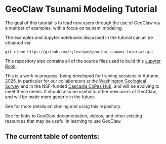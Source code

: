 # GeoClaw Tsunami Modeling Tutorial

The goal of this tutorial is to lead new users through the use of GeoClaw via
a number of examples, with a focus on tsunami modeling.

The examples and Jupyter notebooks discussed in the tutorial can all be
obtained via:

    git clone https://github.com/rjleveque/geoclaw_tsunami_tutorial.git

This repository also contains all of the source files used to build
this [Jupyter Book](https://jupyterbook.org/).

This is a work in progress, being developed for training sessions in
Autumn 2025,
in particular for our collaborators at the [Washington Geological
Survey](https://dnr.wa.gov/washington-geological-survey)
and in the NSF-funded [Cascadia CoPes Hub](https://cascadiacopeshub.org/),
and will be evolving to meet these
needs.  It should also be useful to other new users of GeoClaw, and will be
made more generic in the future.

See [](workflow) for more details on cloning and using this repository.

See [](intro_resources) for links to GeoClaw documentation, videos, and
other existing resources that may be useful in learning to use GeoClaw.


## The current table of contents:


```{tableofcontents}
```
